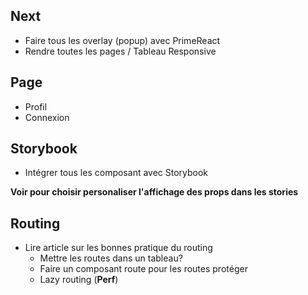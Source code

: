 ## Next

- Faire tous les overlay (popup) avec PrimeReact
- Rendre toutes les pages / Tableau Responsive

## Page

- Profil
- Connexion

## Storybook

- Intégrer tous les composant avec Storybook

**Voir pour choisir personaliser l'affichage des props dans les stories**

## Routing

- Lire article sur les bonnes pratique du routing
  - Mettre les routes dans un tableau?
  - Faire un composant route pour les routes protéger
  - Lazy routing (**Perf**)
